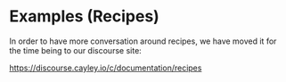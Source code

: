 # Examples (Recipes)

In order to have more conversation around recipes, we have
moved it for the time being to our discourse site:

https://discourse.cayley.io/c/documentation/recipes
